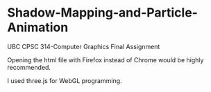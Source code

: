 # Shadow-Mapping-and-Particle-Animation
UBC CPSC 314-Computer Graphics Final Assignment

Opening the html file with Firefox instead of Chrome would be highly recommended.

I used three.js for WebGL programming.
